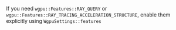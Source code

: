 If you need  `wgpu::Features::RAY_QUERY` or `wgpu::Features::RAY_TRACING_ACCELERATION_STRUCTURE`, enable them explicitly using `WgpuSettings::features`
